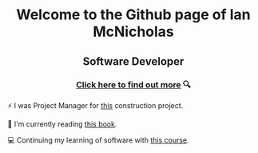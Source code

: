 # <p align="center">Welcome to the Github page of Ian McNicholas<p>

## <p align="center">Software Developer<p>
### <p align="center">[Click here to find out more](https://www.github.com/ianmcnicholas/cv) 🔍<p>
  
  
⚡ I was Project Manager for [this](https://user-images.githubusercontent.com/75983723/118269844-1d636480-b4b7-11eb-9ef1-7033c0a85b42.jpeg) construction project.

📖 I'm currently reading [this book](https://github.com/ianmcnicholas/ianmcnicholas/assets/75983723/5cf48a3d-df31-4792-bd56-819c1a025a62).

💻 Continuing my learning of software with [this course](https://www.udemy.com/course/react-the-complete-guide-incl-redux/learn).
